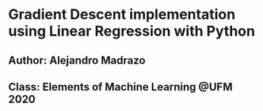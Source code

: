 # Gradient Descent implementation using Linear Regression with Python
## Author: Alejandro Madrazo
## Class: Elements of Machine Learning @UFM 2020
